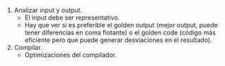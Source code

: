 1. Analizar input y output.
	- El input debe ser representativo.
	- Hay que ver si es preferible el golden output (mejor output, puede tener diferencias en coma flotante) o el golden code (código más eficiente pero que puede generar desviaciones en el resultado).
2. Compilar.
	- Optimizaciones del compilador.